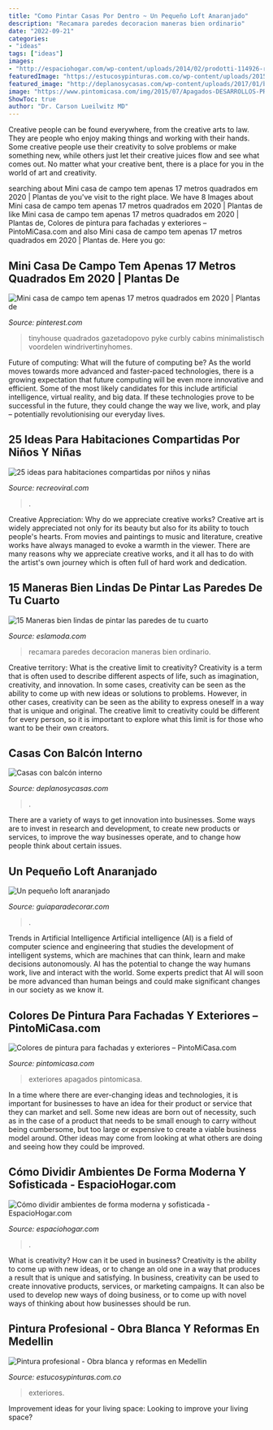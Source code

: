 ```yaml
---
title: "Como Pintar Casas Por Dentro ~ Un Pequeño Loft Anaranjado"
description: "Recamara paredes decoracion maneras bien ordinario"
date: "2022-09-21"
categories:
- "ideas"
tags: ["ideas"]
images:
- "http://espaciohogar.com/wp-content/uploads/2014/02/prodotti-114926-reldf7f933591514aad8405d359cfe722ce.jpg"
featuredImage: "https://estucosypinturas.com.co/wp-content/uploads/2015/09/pintores-de-casas-en-medellin.jpg"
featured_image: "http://deplanosycasas.com/wp-content/uploads/2017/01/balcon-interno.jpg"
image: "https://www.pintomicasa.com/img/2015/07/Apagados-DESARROLLOS-PROYECTA-600x600.jpg"
ShowToc: true
author: "Dr. Carson Lueilwitz MD"
---
```



Creative people can be found everywhere, from the creative arts to law. They are people who enjoy making things and working with their hands. Some creative people use their creativity to solve problems or make something new, while others just let their creative juices flow and see what comes out. No matter what your creative bent, there is a place for you in the world of art and creativity.

	

		
searching about Mini casa de campo tem apenas 17 metros quadrados em 2020 | Plantas de you've visit to the right place. We have 8 Images about Mini casa de campo tem apenas 17 metros quadrados em 2020 | Plantas de like Mini casa de campo tem apenas 17 metros quadrados em 2020 | Plantas de, Colores de pintura para fachadas y exteriores – PintoMiCasa.com and also Mini casa de campo tem apenas 17 metros quadrados em 2020 | Plantas de. Here you go:
		
    
## Mini Casa De Campo Tem Apenas 17 Metros Quadrados Em 2020 | Plantas De

<img loading=lazy src="https://i.pinimg.com/736x/ab/0c/f9/ab0cf99916b38a6a6c55cedbb2b0aa54--tiny-house-kitchens-small-kitchens.jpg" onerror="this.onerror=null;this.src='https://tse2.mm.bing.net/th?id=OIP._iY2pDe_vyZ7c2v5dreSsQHaLH&amp;pid=15.1';" alt="Mini casa de campo tem apenas 17 metros quadrados em 2020 | Plantas de">

_Source: pinterest.com_

>tinyhouse quadrados gazetadopovo pyke curbly cabins minimalistisch voordelen windrivertinyhomes. 

	

Future of computing: What will the future of computing be?
As the world moves towards more advanced and faster-paced technologies, there is a growing expectation that future computing will be even more innovative and efficient. Some of the most likely candidates for this include artificial intelligence, virtual reality, and big data. If these technologies prove to be successful in the future, they could change the way we live, work, and play – potentially revolutionising our everyday lives.

    
## 25 Ideas Para Habitaciones Compartidas Por Niños Y Niñas

<img loading=lazy src="https://www.recreoviral.com/wp-content/uploads/2015/10/Creativas-habitaciones-compartidas-por-niños-y-niñas-19.jpg" onerror="this.onerror=null;this.src='https://tse3.mm.bing.net/th?id=OIP.V2N4lL0d4ZiVob05eOfeQAHaEa&amp;pid=15.1';" alt="25 ideas para habitaciones compartidas por niños y niñas">

_Source: recreoviral.com_

>. 

	

Creative Appreciation: Why do we appreciate creative works?
Creative art is widely appreciated not only for its beauty but also for its ability to touch people's hearts. From movies and paintings to music and literature, creative works have always managed to evoke a warmth in the viewer. There are many reasons why we appreciate creative works, and it all has to do with the artist's own journey which is often full of hard work and dedication.

    
## 15 Maneras Bien Lindas De Pintar Las Paredes De Tu Cuarto

<img loading=lazy src="http://eslamoda.com/wp-content/uploads/sites/2/2016/07/decoracion-para-tu-recamara.jpg" onerror="this.onerror=null;this.src='https://tse1.mm.bing.net/th?id=OIP.OpgAnE82u8ZM-viJxWBc1gHaLH&amp;pid=15.1';" alt="15 Maneras bien lindas de pintar las paredes de tu cuarto">

_Source: eslamoda.com_

>recamara paredes decoracion maneras bien ordinario. 

	

Creative territory: What is the creative limit to creativity?
Creativity is a term that is often used to describe different aspects of life, such as imagination, creativity, and innovation. In some cases, creativity can be seen as the ability to come up with new ideas or solutions to problems. However, in other cases, creativity can be seen as the ability to express oneself in a way that is unique and original. The creative limit to creativity could be different for every person, so it is important to explore what this limit is for those who want to be their own creators.

    
## Casas Con Balcón Interno

<img loading=lazy src="http://deplanosycasas.com/wp-content/uploads/2017/01/balcon-interno.jpg" onerror="this.onerror=null;this.src='https://tse1.mm.bing.net/th?id=OIP.3mE3qua8trJPTNzHOlrrewHaJ3&amp;pid=15.1';" alt="Casas con balcón interno">

_Source: deplanosycasas.com_

>. 

	

There are a variety of ways to get innovation into businesses. Some ways are to invest in research and development, to create new products or services, to improve the way businesses operate, and to change how people think about certain issues. 

    
## Un Pequeño Loft Anaranjado

<img loading=lazy src="https://www.guiaparadecorar.com/wp-content/uploads/2012/10/un-pequeno-loft-anaranjado-03.jpg" onerror="this.onerror=null;this.src='https://tse1.mm.bing.net/th?id=OIP.z7z-7CkeiroHIqLiJYB2AQHaJQ&amp;pid=15.1';" alt="Un pequeño loft anaranjado">

_Source: guiaparadecorar.com_

>. 

	

Trends in Artificial Intelligence
Artificial intelligence (AI) is a field of computer science and engineering that studies the development of intelligent systems, which are machines that can think, learn and make decisions autonomously. AI has the potential to change the way humans work, live and interact with the world. Some experts predict that AI will soon be more advanced than human beings and could make significant changes in our society as we know it.

    
## Colores De Pintura Para Fachadas Y Exteriores – PintoMiCasa.com

<img loading=lazy src="https://www.pintomicasa.com/img/2015/07/Apagados-DESARROLLOS-PROYECTA-600x600.jpg" onerror="this.onerror=null;this.src='https://tse4.mm.bing.net/th?id=OIP.-gYp0-Lzwi6X4-RY8nAymgHaHa&amp;pid=15.1';" alt="Colores de pintura para fachadas y exteriores – PintoMiCasa.com">

_Source: pintomicasa.com_

>exteriores apagados pintomicasa. 

	

In a time where there are ever-changing ideas and technologies, it is important for businesses to have an idea for their product or service that they can market and sell. Some new ideas are born out of necessity, such as in the case of a product that needs to be small enough to carry without being cumbersome, but too large or expensive to create a viable business model around. Other ideas may come from looking at what others are doing and seeing how they could be improved.

    
## Cómo Dividir Ambientes De Forma Moderna Y Sofisticada - EspacioHogar.com

<img loading=lazy src="http://espaciohogar.com/wp-content/uploads/2014/02/prodotti-114926-reldf7f933591514aad8405d359cfe722ce.jpg" onerror="this.onerror=null;this.src='https://tse4.mm.bing.net/th?id=OIP.mYfA5qXPRaQuPO91e4eT0wHaFj&amp;pid=15.1';" alt="Cómo dividir ambientes de forma moderna y sofisticada - EspacioHogar.com">

_Source: espaciohogar.com_

>. 

	

What is creativity? How can it be used in business?
Creativity is the ability to come up with new ideas, or to change an old one in a way that produces a result that is unique and satisfying. In business, creativity can be used to create innovative products, services, or marketing campaigns. It can also be used to develop new ways of doing business, or to come up with novel ways of thinking about how businesses should be run.

    
## Pintura Profesional - Obra Blanca Y Reformas En Medellin

<img loading=lazy src="https://estucosypinturas.com.co/wp-content/uploads/2015/09/pintores-de-casas-en-medellin.jpg" onerror="this.onerror=null;this.src='https://tse1.mm.bing.net/th?id=OIP.pVcsRXSToFnMFO_WDXRukAHaFj&amp;pid=15.1';" alt="Pintura profesional - Obra blanca y reformas en Medellin">

_Source: estucosypinturas.com.co_

>exteriores. 

	

Improvement ideas for your living space:
Looking to improve your living space?

